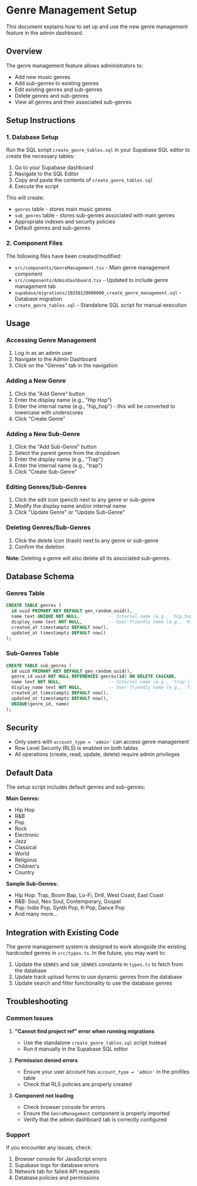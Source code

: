 # Genre Management Setup

This document explains how to set up and use the new genre management feature in the admin dashboard.

## Overview

The genre management feature allows administrators to:
- Add new music genres
- Add sub-genres to existing genres
- Edit existing genres and sub-genres
- Delete genres and sub-genres
- View all genres and their associated sub-genres

## Setup Instructions

### 1. Database Setup

Run the SQL script `create_genre_tables.sql` in your Supabase SQL editor to create the necessary tables:

1. Go to your Supabase dashboard
2. Navigate to the SQL Editor
3. Copy and paste the contents of `create_genre_tables.sql`
4. Execute the script

This will create:
- `genres` table - stores main music genres
- `sub_genres` table - stores sub-genres associated with main genres
- Appropriate indexes and security policies
- Default genres and sub-genres

### 2. Component Files

The following files have been created/modified:

- `src/components/GenreManagement.tsx` - Main genre management component
- `src/components/AdminDashboard.tsx` - Updated to include genre management tab
- `supabase/migrations/20250120000000_create_genre_management.sql` - Database migration
- `create_genre_tables.sql` - Standalone SQL script for manual execution

## Usage

### Accessing Genre Management

1. Log in as an admin user
2. Navigate to the Admin Dashboard
3. Click on the "Genres" tab in the navigation

### Adding a New Genre

1. Click the "Add Genre" button
2. Enter the display name (e.g., "Hip Hop")
3. Enter the internal name (e.g., "hip_hop") - this will be converted to lowercase with underscores
4. Click "Create Genre"

### Adding a New Sub-Genre

1. Click the "Add Sub-Genre" button
2. Select the parent genre from the dropdown
3. Enter the display name (e.g., "Trap")
4. Enter the internal name (e.g., "trap")
5. Click "Create Sub-Genre"

### Editing Genres/Sub-Genres

1. Click the edit icon (pencil) next to any genre or sub-genre
2. Modify the display name and/or internal name
3. Click "Update Genre" or "Update Sub-Genre"

### Deleting Genres/Sub-Genres

1. Click the delete icon (trash) next to any genre or sub-genre
2. Confirm the deletion

**Note:** Deleting a genre will also delete all its associated sub-genres.

## Database Schema

### Genres Table
```sql
CREATE TABLE genres (
  id uuid PRIMARY KEY DEFAULT gen_random_uuid(),
  name text UNIQUE NOT NULL,           -- Internal name (e.g., 'hip_hop')
  display_name text NOT NULL,          -- User-friendly name (e.g., 'Hip Hop')
  created_at timestamptz DEFAULT now(),
  updated_at timestamptz DEFAULT now()
);
```

### Sub-Genres Table
```sql
CREATE TABLE sub_genres (
  id uuid PRIMARY KEY DEFAULT gen_random_uuid(),
  genre_id uuid NOT NULL REFERENCES genres(id) ON DELETE CASCADE,
  name text NOT NULL,                  -- Internal name (e.g., 'trap')
  display_name text NOT NULL,          -- User-friendly name (e.g., 'Trap')
  created_at timestamptz DEFAULT now(),
  updated_at timestamptz DEFAULT now(),
  UNIQUE(genre_id, name)
);
```

## Security

- Only users with `account_type = 'admin'` can access genre management
- Row Level Security (RLS) is enabled on both tables
- All operations (create, read, update, delete) require admin privileges

## Default Data

The setup script includes default genres and sub-genres:

**Main Genres:**
- Hip Hop
- R&B
- Pop
- Rock
- Electronic
- Jazz
- Classical
- World
- Religious
- Children's
- Country

**Sample Sub-Genres:**
- Hip Hop: Trap, Boom Bap, Lo-Fi, Drill, West Coast, East Coast
- R&B: Soul, Neo Soul, Contemporary, Gospel
- Pop: Indie Pop, Synth Pop, K-Pop, Dance Pop
- And many more...

## Integration with Existing Code

The genre management system is designed to work alongside the existing hardcoded genres in `src/types.ts`. In the future, you may want to:

1. Update the `GENRES` and `SUB_GENRES` constants in `types.ts` to fetch from the database
2. Update track upload forms to use dynamic genres from the database
3. Update search and filter functionality to use the database genres

## Troubleshooting

### Common Issues

1. **"Cannot find project ref" error when running migrations**
   - Use the standalone `create_genre_tables.sql` script instead
   - Run it manually in the Supabase SQL editor

2. **Permission denied errors**
   - Ensure your user account has `account_type = 'admin'` in the profiles table
   - Check that RLS policies are properly created

3. **Component not loading**
   - Check browser console for errors
   - Ensure the `GenreManagement` component is properly imported
   - Verify that the admin dashboard tab is correctly configured

### Support

If you encounter any issues, check:
1. Browser console for JavaScript errors
2. Supabase logs for database errors
3. Network tab for failed API requests
4. Database policies and permissions 